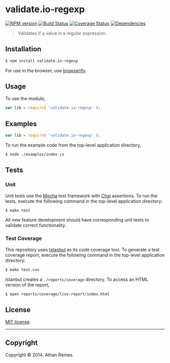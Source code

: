 validate.io-regexp
===
[![NPM version][npm-image]][npm-url] [![Build Status][travis-image]][travis-url] [![Coverage Status][coveralls-image]][coveralls-url] [![Dependencies][dependencies-image]][dependencies-url]

> Validates if a value is a regular expression.


## Installation

``` bash
$ npm install validate.io-regexp
```

For use in the browser, use [browserify](https://github.com/substack/node-browserify).


## Usage

To use the module,

``` javascript
var lib = require( 'validate.io-regexp' );
```


## Examples

``` javascript
var lib = require( 'validate.io-regexp' );
```

To run the example code from the top-level application directory,

``` bash
$ node ./examples/index.js
```


## Tests

### Unit

Unit tests use the [Mocha](http://visionmedia.github.io/mocha) test framework with [Chai](http://chaijs.com) assertions. To run the tests, execute the following command in the top-level application directory:

``` bash
$ make test
```

All new feature development should have corresponding unit tests to validate correct functionality.


### Test Coverage

This repository uses [Istanbul](https://github.com/gotwarlost/istanbul) as its code coverage tool. To generate a test coverage report, execute the following command in the top-level application directory:

``` bash
$ make test-cov
```

Istanbul creates a `./reports/coverage` directory. To access an HTML version of the report,

``` bash
$ open reports/coverage/lcov-report/index.html
```


## License

[MIT license](http://opensource.org/licenses/MIT). 


---
## Copyright

Copyright &copy; 2014. Athan Reines.


[npm-image]: http://img.shields.io/npm/v/validate.io-regexp.svg
[npm-url]: https://npmjs.org/package/validate.io-regexp

[travis-image]: http://img.shields.io/travis/validate-io/regexp/master.svg
[travis-url]: https://travis-ci.org/validate-io/regexp

[coveralls-image]: https://img.shields.io/coveralls/validate-io/regexp/master.svg
[coveralls-url]: https://coveralls.io/r/validate-io/regexp?branch=master

[dependencies-image]: http://img.shields.io/david/validate-io/regexp.svg
[dependencies-url]: https://david-dm.org/validate-io/regexp

[dev-dependencies-image]: http://img.shields.io/david/dev/validate-io/regexp.svg
[dev-dependencies-url]: https://david-dm.org/dev/validate-io/regexp

[github-issues-image]: http://img.shields.io/github/issues/validate-io/regexp.svg
[github-issues-url]: https://github.com/validate-io/regexp/issues